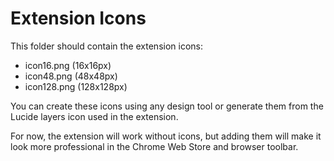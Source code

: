 # Extension Icons

This folder should contain the extension icons:
- icon16.png (16x16px)
- icon48.png (48x48px) 
- icon128.png (128x128px)

You can create these icons using any design tool or generate them from the Lucide layers icon used in the extension.

For now, the extension will work without icons, but adding them will make it look more professional in the Chrome Web Store and browser toolbar.